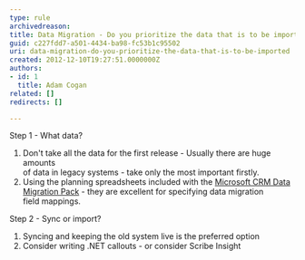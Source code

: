 ```yaml
---
type: rule
archivedreason: 
title: Data Migration - Do you prioritize the data that is to be imported?
guid: c227fdd7-a501-4434-ba98-fc53b1c95502
uri: data-migration-do-you-prioritize-the-data-that-is-to-be-imported
created: 2012-12-10T19:27:51.0000000Z
authors:
- id: 1
  title: Adam Cogan
related: []
redirects: []

---
```


Step 1 - What data?

1. Don't take all the data for the first release - Usually there are huge amounts<br>            of data in legacy systems - take only the most important firstly.
2. Using the planning spreadsheets included with the [Microsoft CRM Data Migration Pack](http&#58;//www.microsoft.com/en-us/download/details.aspx?id=20015) - they are excellent for specifying data migration<br>            field mappings.


Step 2 - Sync or import?

1. Syncing and keeping the old system live is the preferred option
2. Consider writing .NET callouts - or consider Scribe Insight


<!--endintro-->
